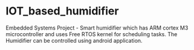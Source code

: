 # IOT_based_humidifier
Embedded Systems Project - Smart humidifier which has ARM cortex M3 microcontroller and uses Free RTOS kernel for scheduling tasks. The Humidifier can be controlled using android application.   

